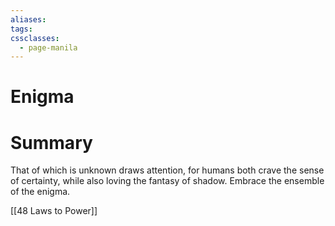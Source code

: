 ```yaml
---
aliases: 
tags: 
cssclasses:
  - page-manila
---
```

# Enigma

# Summary
That of which is unknown draws attention, for humans both crave the sense of certainty, while also loving the fantasy of shadow. Embrace the ensemble of the enigma.

[[48 Laws to Power]]